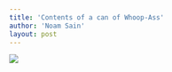 ```yaml
---
title: 'Contents of a can of Whoop-Ass'
author: 'Noam Sain'
layout: post
---
```


![](http://4.bp.blogspot.com/_8aN4krk1nsk/THMeHw3H2zI/AAAAAAAAAew/I_GYRtK-Zh0/s320/WhatExac.jpg)
